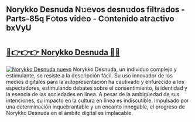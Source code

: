 ## Norykko Desnuda N𝚞𝚎vos desn𝚞dos filtr𝚊dos - Parts-85q F𝚘tos vid𝚎o - C𝚘ntenido atr𝚊ctivo bxVyU

# <h2><a href="http://mb1ijl.tromn.icu/?c=Norykko+Desnuda">🔗👉👉👉 Norykko Desnuda 🔗🔗</a></h2>

[![Norykko Desnuda nuevo](https://i.imgur.com/pEAQMta.gif)](http://mb1ijl.tromn.icu/?c=Norykko+Desnuda)
Norykko Desnuda, un individuo complejo y estimulante, se resiste a la descripción fácil. Su uso innovador de los medios digitales para la autopresentación ha cautivado y enfurecido a los espectadores, estimulando debates sobre el consentimiento, la identidad y la esencia de las sociedades en línea. A pesar de la ambigüedad de sus intenciones, su impacto en la cultura en línea es indiscutible. Impulsado por una determinación inquebrantable y un encanto innegable, el progreso de Norykko Desnuda en el ámbito digital es implacable.
